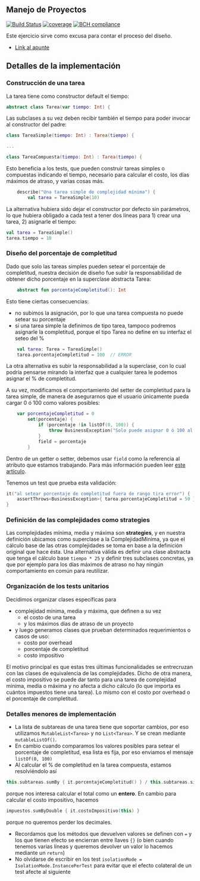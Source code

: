 
## Manejo de Proyectos

[![Build Status](https://travis-ci.com/uqbar-project/eg-manejo-proyectos-kotlin.svg?branch=master)](https://travis-ci.com/uqbar-project/eg-manejo-proyectos-kotlin) [![coverage](https://codecov.io/gh/uqbar-project/eg-manejo-proyectos-kotlin/branch/master/graph/badge.svg)](https://codecov.io/gh/uqbar-project/eg-manejo-proyectos-kotlin/branch/master/graph/badge.svg) [![BCH compliance](https://bettercodehub.com/edge/badge/uqbar-project/eg-manejo-proyectos-kotlin?branch=master)](https://bettercodehub.com/) 

Este ejercicio sirve como excusa para contar el proceso del diseño.

- [Link al apunte](https://docs.google.com/document/d/1yHzmqlJLFNwRGucz4wJgZmeq1zYddNgfQ6G1KcqRhdk/edit#)

## Detalles de la implementación

### Construcción de una tarea

La tarea tiene como constructor default el tiempo:

```kt
abstract class Tarea(var tiempo: Int) {
```

Las subclases a su vez deben recibir también el tiempo para poder invocar al constructor del padre:

```kt
class TareaSimple(tiempo: Int) : Tarea(tiempo) {

...

class TareaCompuesta(tiempo: Int) : Tarea(tiempo) {
```

Esto beneficia a los tests, que pueden construir tareas simples o compuestas indicando el tiempo, necesario para calcular el costo, los días máximos de atraso, y varias cosas más.

```kt
    describe("Una tarea simple de complejidad mínima") {
        val tarea = TareaSimple(10)
```

La alternativa hubiera sido dejar el constructor por defecto sin parámetros, lo que hubiera obligado a cada test a tener dos líneas para 1) crear una tarea, 2) asignarle el tiempo:

```kt
val tarea = TareaSimple()
tarea.tiempo = 10
```

### Diseño del porcentaje de completitud

Dado que solo las tareas simples pueden setear el porcentaje de completitud, nuestra decisión de diseño fue subir la responsabilidad de obtener dicho porcentaje en la superclase abstracta Tarea:

```kt
    abstract fun porcentajeCompletitud(): Int
```

Esto tiene ciertas consecuencias:

- no subimos la asignación, por lo que una tarea compuesta no puede setear su porcentaje
- si una tarea simple la definimos de tipo tarea, tampoco podremos asignarle la completitud, porque el tipo Tarea no define en su interfaz el seteo del %

```kt
    val tarea: Tarea = TareaSimple()
    tarea.porcentajeCompletitud = 100  // ERROR
```

La otra alternativa es subir la responsabilidad a la superclase, con lo cual podría pensarse mirando la interfaz que a cualquier tarea le podemos asignar el % de completitud.

A su vez, modificamos el comportamiento del setter de completitud para la tarea simple, de manera de asegurarnos que el usuario únicamente pueda cargar 0 ó 100 como valores posibles:

```kt
    var porcentajeCompletitud = 0
        set(porcentaje) {
            if (porcentaje !in listOf(0, 100)) {
                throw BusinessException("Solo puede asignar 0 ó 100 al % de completitud")
            }
            field = porcentaje
        }
```

Dentro de un getter o setter, debemos usar `field` como la referencia al atributo que estamos trabajando. Para más información pueden leer [este artículo](https://www.baeldung.com/kotlin/getters-setters).

Tenemos un test que prueba esta validación:

```kt
it("al setear porcentaje de completitud fuera de rango tira error") {
    assertThrows<BusinessException>{ tarea.porcentajeCompletitud = 50 }
}
```

### Definición de las complejidades como strategies

Las complejidades mínima, media y máxima son **strategies**, y en nuestra definición ubicamos como superclase a la ComplejidadMinima, ya que el cálculo base de las otras complejidades se toma en base a la definición original que hace ésta. Una alternativa válida es definir una clase abstracta que tenga el cálculo base `tiempo * 25` y definir tres subclases concretas, ya que por ejemplo para los días máximos de atraso no hay ningún comportamiento en común para reutilizar.

### Organización de los tests unitarios

Decidimos organizar clases específicas para

- complejidad mínima, media y máxima, que definen a su vez
  - el costo de una tarea
  - y los máximos días de atraso de un proyecto
- y luego generamos clases que prueban determinados requerimientos o casos de uso:
  - costo por overhead
  - porcentaje de completitud
  - costo impositivo

El motivo principal es que estas tres últimas funcionalidades se entrecruzan con las clases de equivalencia de las complejidades. Dicho de otra manera, el costo impositivo se puede dar tanto para una tarea de complejidad mínima, media o máxima y no afecta a dicho cálculo (lo que importa es cuántos impuestos tiene una tarea). Lo mismo con el costo por overhead o el porcentaje de completitud. 

### Detalles menores de implementación

- La lista de subtareas de una tarea tiene que soportar cambios, por eso utilizamos `MutableList<Tarea>` y no `List<Tarea>`. Y se crean mediante `mutableListOf()`.
- En cambio cuando comparamos los valores posibles para setear el porcentaje de completitud, esa lista es fija, por eso enviamos el mensaje `listOf(0, 100)`
- Al calcular el % de completitud en la tarea compuesta, estamos resolviéndolo así 
  
```kt
this.subtareas.sumBy { it.porcentajeCompletitud() } / this.subtareas.size
```

porque nos interesa calcular el total como un **entero**. En cambio para calcular el costo impositivo, hacemos

```kt
impuestos.sumByDouble { it.costoImpositivo(this) }
```

porque no queremos perder los decimales.

- Recordamos que los métodos que devuelven valores se definen con `=` y los que tienen efecto se encierran entre llaves `{}` (o bien cuando tenemos varias líneas y queremos devolver un valor lo hacemos mediante un `return`)
- No olvidarse de escribir en los test `isolationMode = IsolationMode.InstancePerTest` para evitar que el efecto colateral de un test afecte al siguiente